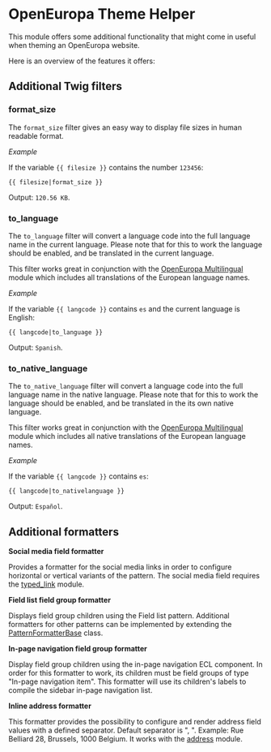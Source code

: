 # OpenEuropa Theme Helper

This module offers some additional functionality that might come in useful when
theming an OpenEuropa website.

Here is an overview of the features it offers:

## Additional Twig filters

### format_size

The `format_size` filter gives an easy way to display file sizes in human
readable format.

*Example*

If the variable `{{ filesize }}` contains the number `123456`:

```
{{ filesize|format_size }}
```

Output: `120.56 KB`.

### to_language

The `to_language` filter will convert a language code into the full language
name in the current language. Please note that for this to work the language
should be enabled, and be translated in the current language.

This filter works great in conjunction with the [OpenEuropa
Multilingual](https://github.com/openeuropa/oe_multilingual) module which
includes all translations of the European language names.

*Example*

If the variable `{{ langcode }}` contains `es` and the current language is
English:

```
{{ langcode|to_language }}
```

Output: `Spanish`.

### to_native_language

The `to_native_language` filter will convert a language code into the full language
name in the native language. Please note that for this to work the language
should be enabled, and be translated in the its own native language.

This filter works great in conjunction with the [OpenEuropa
Multilingual](https://github.com/openeuropa/oe_multilingual) module which
includes all native translations of the European language names.

*Example*

If the variable `{{ langcode }}` contains `es`:

```
{{ langcode|to_nativelanguage }}
```

Output: `Español`.

## Additional formatters

**Social media field formatter**

Provides a formatter for the social media links in order to configure horizontal or vertical variants of the pattern.
The social media field requires the [typed_link](https://www.drupal.org/project/typed_link) module.

**Field list field group formatter**

Displays field group children using the Field list pattern.
Additional formatters for other patterns can be implemented by extending the [PatternFormatterBase](src/Plugin/field_group/FieldGroupFormatter/PatternFormatterBase.php) class.

**In-page navigation field group formatter**

Display field group children using the in-page navigation ECL component. In order for this formatter to work, its children
must be field groups of type "In-page navigation item". This formatter will use its children's labels to compile the
sidebar in-page navigation list.

**Inline address formatter**

This formatter provides the possibility to configure and render address field values with
a defined separator. Default separator is ", ". Example: Rue Belliard 28, Brussels, 1000 Belgium. It works with the [address](https://www.drupal.org/project/address) module.
